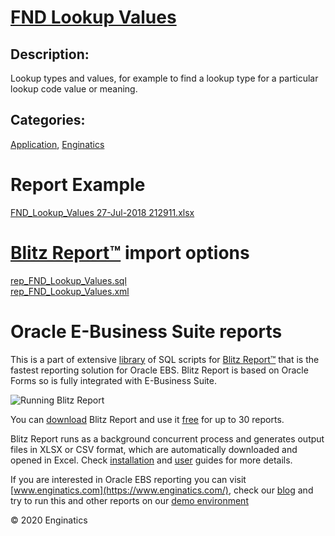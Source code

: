 # [FND Lookup Values](https://www.enginatics.com/reports/fnd-lookup-values)
## Description: 
Lookup types and values, for example to find a lookup type for a particular lookup code value or meaning.
## Categories: 
[Application](https://www.enginatics.com/library/?pg=1&category[]=Application), [Enginatics](https://www.enginatics.com/library/?pg=1&category[]=Enginatics)
# Report Example
[FND_Lookup_Values 27-Jul-2018 212911.xlsx](https://www.enginatics.com/example/fnd-lookup-values)
# [Blitz Report™](https://www.enginatics.com/blitz-report) import options
[rep_FND_Lookup_Values.sql](https://www.enginatics.com/export/fnd-lookup-values)\
[rep_FND_Lookup_Values.xml](https://www.enginatics.com/xml/fnd-lookup-values)
# Oracle E-Business Suite reports

This is a part of extensive [library](https://www.enginatics.com/library/) of SQL scripts for [Blitz Report™](https://www.enginatics.com/blitz-report/) that is the fastest reporting solution for Oracle EBS. Blitz Report is based on Oracle Forms so is fully integrated with E-Business Suite. 

![Running Blitz Report](https://www.enginatics.com/wp-content/uploads/2018/01/Running-blitz-report.png) 

You can [download](https://www.enginatics.com/download/) Blitz Report and use it [free](https://www.enginatics.com/pricing/) for up to 30 reports. 

Blitz Report runs as a background concurrent process and generates output files in XLSX or CSV format, which are automatically downloaded and opened in Excel. Check [installation](https://www.enginatics.com/installation-guide/) and [user](https://www.enginatics.com/user-guide/) guides for more details.

If you are interested in Oracle EBS reporting you can visit [www.enginatics.com](https://www.enginatics.com/), check our [blog](https://www.enginatics.com/blog) and try to run this and other reports on our [demo environment](http://demo.enginatics.com/)

© 2020 Enginatics